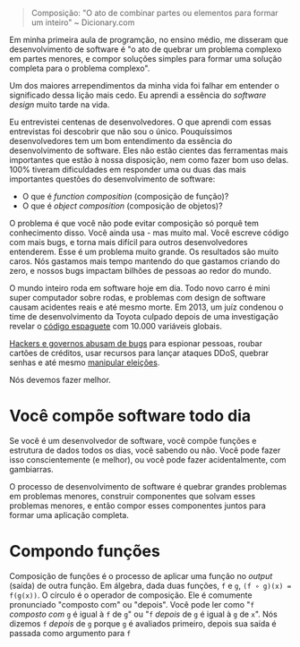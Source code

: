 > Composição: "O ato de combinar partes ou elementos para formar um inteiro"
>                                                               ~ Dicionary.com

Em minha primeira aula de programção, no ensino médio, me disseram que desenvolvimento de software é "o ato de quebrar um problema complexo em partes menores, e compor soluções simples para formar uma solução completa para o problema complexo".

Um dos maiores arrependimentos da minha vida foi falhar em entender o significado dessa lição mais cedo. Eu aprendi a essência do *software design* muito tarde na vida.

Eu entrevistei centenas de desenvolvedores. O que aprendi com essas entrevistas foi descobrir que não sou o único. Pouquíssimos desenvolvedores tem um bom entendimento da essência do desenvolvimento de software. Eles não estão cientes das ferramentas mais importantes que estão à nossa disposição, nem como fazer bom uso delas. 100% tiveram dificuldades em responder uma ou duas das mais importantes questões do desenvolvimento de software:

* O que é *function composition* (composição de função)?
* O que é *object composition* (composição de objetos)?

O problema é que você não pode evitar composição só porquê tem conhecimento disso. Você ainda usa - mas muito mal. Você escreve código com mais bugs, e torna mais difícil para outros desenvolvedores entenderem. Esse é um problema muito grande. Os resultados são muito caros. Nós gastamos mais tempo mantendo do que gastamos criando do zero, e nossos bugs impactam bilhões de pessoas ao redor do mundo.

O mundo inteiro roda em software hoje em dia. Todo novo carro é mini super computador sobre rodas, e problemas com design de software causam acidentes reais e até mesmo morte. Em 2013, um juíz condenou o time de desenvolvimento da Toyota culpado depois de uma investigação revelar o [código espaguete](https://pt.wikipedia.org/wiki/C%C3%B3digo_espaguete) com 10.000 variáveis globais.

[Hackers e governos abusam de bugs](https://www.technologyreview.com/2017/05/15/151682/should-the-government-keep-stockpiling-software-bugs/) para espionar pessoas, roubar cartões de créditos, usar recursos para lançar ataques DDoS, quebrar senhas e até mesmo [manipular eleições](https://www.technologyreview.com/2017/04/11/152645/the-fbi-shut-down-a-huge-botnet-but-there-are-plenty-more-left/).

Nós devemos fazer melhor.

# **Você compõe software todo dia**

Se você é um desenvolvedor de software, você compõe funções e estrutura de dados todos os dias, você sabendo ou não. Você pode fazer isso conscientemente (e melhor), ou você pode fazer acidentalmente, com gambiarras.

O processo de desenvolvimento de software é quebrar grandes problemas em problemas menores, construir componentes que solvam esses problemas menores, e então compor esses componentes juntos para formar uma aplicação completa.

# **Compondo funções**

Composição de funções é o processo de aplicar uma função no *output* (saída) de outra função. Em álgebra, dada duas funções, `f` e `g`, `(f ∘ g)(x) = f(g(x))`. O círculo é o operador de composição. Ele é comumente pronunciado "composto com" ou "depois". Você pode ler como "`f` *composto com* `g` é igual à `f` de `g`" ou "`f` *depois* de `g` é igual à `g` de `x`". Nós dizemos `f` *depois* de `g` porque `g` é avaliados primeiro, depois sua saída é passada como argumento para `f`